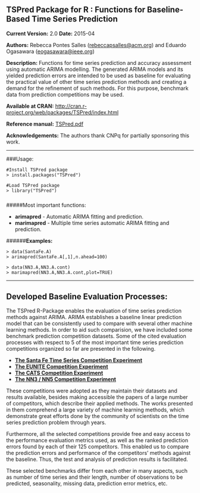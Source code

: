 ## TSPred Package for R : Functions for Baseline-Based Time Series Prediction

__Current Version:__ 2.0
__Date:__ 2015-04

__Authors:__ Rebecca Pontes Salles (<rebeccapsalles@acm.org>) and Eduardo Ogasawara (<eogasawara@ieee.org>)
 
__Description:__ Functions for time series prediction and accuracy assessment using automatic ARIMA modelling. The generated ARIMA models and its yielded prediction errors are intended to be used as baseline for evaluating the practical value of other time series prediction methods and creating a demand for the refinement of such methods. For this purpose, benchmark data from prediction competitions may be used.

__Available at CRAN:__ <http://cran.r-project.org/web/packages/TSPred/index.html>

__Reference manual:__ [TSPred.pdf](http://cran.r-project.org/web/packages/TSPred/TSPred.pdf)

__Acknowledgements:__ The authors thank CNPq for partially sponsoring this work.

---
###Usage:
~~~~~~
#Install TSPred package
> install.packages("TSPred")

#Load TSPred package
> library("TSPred")
~~~~~~
#####
#####Most important functions:

* __arimapred__ - Automatic ARIMA fitting and prediction.
* __marimapred__ - Multiple time series automatic ARIMA fitting and prediction.

######__Examples:__
~~~~~~
> data(SantaFe.A)
> arimapred(SantaFe.A[,1],n.ahead=100)

> data(NN3.A,NN3.A.cont)
> marimapred(NN3.A,NN3.A.cont,plot=TRUE)
~~~~~~

---
Developed Baseline Evaluation Processes:
--
The TSPred R-Package enables the evaluation of time series prediction methods against ARIMA. ARIMA establishes a baseline linear prediction model that can be consistently used to compare with several other machine learning methods. In order to aid such comparision, we have included some benchmark prediction competition datasets. Some of the cited evaluation processes with respect to 5 of the most important time series prediction competitions organized so far are presented in the following.

* __[The Santa Fe Time Series Competition Experiment](https://sourceforge.net/p/gpca/wiki/Santa%20Fe%20Competition/)__
* __[The EUNITE Competition Experiment](https://sourceforge.net/p/gpca/wiki/EUNITE%20Competition/)__
* __[The CATS Competition Experiment](https://sourceforge.net/p/gpca/wiki/CATS%20Competition/)__
* __[The NN3 / NN5 Competition Experiment](https://sourceforge.net/p/gpca/wiki/NN3-NN5%20Competition/)__

These competitions were adopted as they maintain their datasets and results available, besides making accessible the papers of a large number of competitors, which describe their applied methods. The works presented in them comprehend a large variety of machine learning methods, which demonstrate great efforts done by the community of scientists on the time series prediction problem through years.

Furthermore, all the selected competitions provide free and easy access to the performance evaluation metrics used, as well as the ranked prediction errors found by each of their 125 competitors. This enabled us to compare the prediction errors and performance of the competitors’ methods against the baseline. Thus, the test and analysis of prediction results is facilitated.

These selected benchmarks differ from each other in many aspects, such as number of time series and their length, number of observations to be predicted, seasonality, missing data, prediction error metrics, etc.
